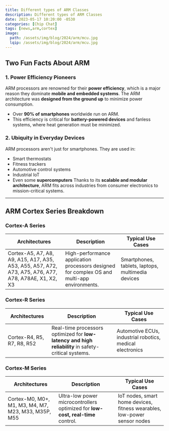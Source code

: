 ```yaml
---
title: Different types of ARM Classes
description: Different types of ARM Classes
date: 2023-05-17 10:20:00 -0530
categories: [Chip Chat]
tags: [news,arm,cortex]
image:
  path: /assets/img/blog/2024/arm/mcu.jpg
  lqip: /assets/img/blog/2024/arm/mcu.jpg
---
```


## Two Fun Facts About ARM

### 1. Power Efficiency Pioneers

ARM processors are renowned for their **power efficiency**, which is a major reason they dominate **mobile and embedded systems**. The ARM architecture was **designed from the ground up** to minimize power consumption.

* Over **90% of smartphones** worldwide run on ARM.
* This efficiency is critical for **battery-powered devices** and fanless systems, where heat generation must be minimized.

### 2. Ubiquity in Everyday Devices

ARM processors aren't just for smartphones. They are used in:

* Smart thermostats
* Fitness trackers
* Automotive control systems
* Industrial IoT
* Even some **supercomputers**
  Thanks to its **scalable and modular architecture**, ARM fits across industries from consumer electronics to mission-critical systems.

---

## ARM Cortex Series Breakdown

### Cortex-A Series

| Architectures                                                                                        | Description                                                                                 | Typical Use Cases                                 |
| ---------------------------------------------------------------------------------------------------- | ------------------------------------------------------------------------------------------- | ------------------------------------------------- |
| Cortex-A5, A7, A8, A9, A15, A17, A35, A53, A55, A57, A72, A73, A75, A76, A77, A78, A78AE, X1, X2, X3 | High-performance application processors designed for complex OS and multi-app environments. | Smartphones, tablets, laptops, multimedia devices |

### Cortex-R Series

| Architectures              | Description                                                                                         | Typical Use Cases                                         |
| -------------------------- | --------------------------------------------------------------------------------------------------- | --------------------------------------------------------- |
| Cortex-R4, R5, R7, R8, R52 | Real-time processors optimized for **low-latency and high reliability** in safety-critical systems. | Automotive ECUs, industrial robotics, medical electronics |

### Cortex-M Series

| Architectures                                       | Description                                                                     | Typical Use Cases                                                        |
| --------------------------------------------------- | ------------------------------------------------------------------------------- | ------------------------------------------------------------------------ |
| Cortex-M0, M0+, M1, M3, M4, M7, M23, M33, M35P, M55 | Ultra-low power microcontrollers optimized for **low-cost, real-time** control. | IoT nodes, smart home devices, fitness wearables, low-power sensor nodes |

